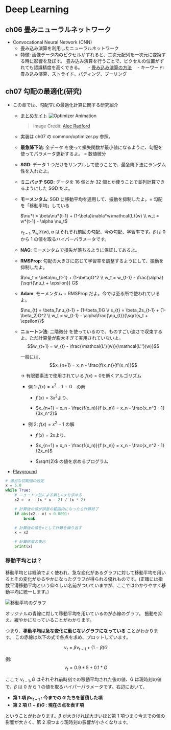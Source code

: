 # Deep Learning

## ch06 畳みニューラルネットワーク

- Convocational Neural Network (CNN)
  - 畳み込み演算を利用したニューラルネットワーク
  - 特徴: 画像データ内のピクセルがずれると、二次元配列を一次元に変換する時に影響を及ぼす。
    畳み込み演算を行うことで、ピクセルの位置がずれても認識精度を高くできる。
    　- [畳み込み演算の方法](https://data-analytics.fun/2021/11/23/understanding-convolution/)
    　- キーワード: 畳み込み演算、ストライド、パディング、プーリング

## ch07 勾配の最適化(研究)

- この章では、勾配$\nabla L$の最適化計算に関する研究紹介

  - [まとめサイト](https://qiita.com/omiita/items/1735c1d048fe5f611f80)
    ![Optimizer Animation](https://ruder.io/content/images/2016/09/saddle_point_evaluation_optimizers.gif)
    > Image Credit: [Alec Radford](https://twitter.com/alecrad)
  - 実装は ch07 の common/optimizer.py 参照。
  - **最急降下法**: 全データ を使って損失関数が最小値になるように、勾配を使ってパラメータ更新するよ。 = 数値微分
  - **SGD**: データ 1 つだけをサンプルして使うことで、最急降下法にランダム性を入れたよ。
  - **ミニバッチ SGD**: データを 16 個とか 32 個とか使うことで並列計算できるようにした SGD だよ。
  - **モーメンタム**: SGD に移動平均を適用して、振動を抑制したよ。= 勾配を「移動平均」している

    $\nu*t = \beta\nu*{t-1} + (1-\beta)\nabla*w\mathcal{L}(w) \\
    w_t = w*{t-1} - \alpha \nu_t$

    $\nu_{t-1}, \nabla_w\mathcal{L}(w), \alpha$ はそれぞれ前回の勾配、今の勾配、学習率です。$\beta$ は 0 から 1 の値を取るハイパーパラメータです。

  - **NAG**: モーメンタムで損失が落ちるように保証してあるよ。
  - **RMSProp**: 勾配の大きさに応じて学習率を調整するようにして、振動を抑制したよ。

    $\nu_t = \beta\nu_{t-1} + (1-\beta)G^2 \\
    w_t = w_{t-1} - \frac{\alpha}{\sqrt{\nu_t + \epsilon}} G$

  - **Adam**: モーメンタム + RMSProp だよ。今では至る所で使われているよ。

    $\nu_{t} = \beta_1\nu_{t-1} + (1-\beta_1)G \\
    s_{t} = \beta_2s_{t-1} + (1-\beta_2)G^2 \\
    w_t = w_{t-1} - \alpha\frac{\nu_{t}}{\sqrt{s_t + \epsilon}}$

  - **ニュートン法**: 二階微分 を使っているので、ものすごい速さで収束するよ。ただ計算量が膨大すぎて実用されていないよ。
    $$w_{t+1} = w_{t} - \frac{\mathcal{L'}(w)}{\mathcal{L''}(w)}$$

    一般には、
    $$x_{n+1} = x_n - \frac{f(x_n)}{f'(x_n)}$$

    → 有限要素法で使用されている
    $f(x) = 0$を解くアルゴリズム

    - 例 1: $f(x) = x^3 - 1 = 0$　の解

      - $f'(x) = 3x^2$より、

      - $x_{n+1} = x_n - \frac{f(x_n)}{f'(x_n)} = x_n - \frac{x_n^3 - 1}{3x_n^2}$

    - 例 2: $f(x) = x^2 - 1$ の解

      - $f'(x) = 2x$より、

      - $x_{n+1} = x_n - \frac{f(x_n)}{f'(x_n)} = x_n - \frac{x_n^2 - 1}{2x_n}$

      - $\sqrt{2}$ の値を求めるプログラム

- [Playground](https://godbolt.org/z/P69eMcfvK)

```python
# 適当な初期値の設定
x = 5.0
while True:
    # ニュートン法による新しいxを求める
    x2 =  x - (x * x - 2) / (x * 2)

    # 計算後の値が誤差の範囲内になったら計算終了
    if abs(x2 - x) < 0.0001:
        break

    # 計算後の値をxとして計算を繰り返す
    x = x2

    # 計算結果の表示
    print(x)
```

### 移動平均とは？

移動平均とは経済でよく使われ、急な変化があるグラフに対して移動平均を用いるとその変化がゆるやかになったグラフが得られる優れものです。(正確には指数平滑移動平均という仰々しい名前がついていますが、ここではわかりやすく移動平均に統一します。)

![移動平均のグラフ](https://imgur.com/BR6Axhp.png)

オリジナルの青線に対して移動平均を用いているのが赤線のグラフ。
振動を抑え、緩やかになっていることがわかります。

つまり、**移動平均は急な変化に動じないグラフになっている** ことがわかります。
この赤線は以下の式で各点を求め、プロットしています。

$$
\nu_t = \beta\nu_{t-1} + (1-\beta)G
$$

例: $$\nu_t = 0.9 * 5 + 0.1 * G$$

ここで $\nu_{t-1}, G$ はそれぞれ前時刻での移動平均された後の値、G は現時刻の値で、$\beta$ は 0 から 1 の値を取るハイパーパラメータです。右辺において、

- **第 1 項 $\beta\nu_{t-1}$ : 今までの $G$ たちを蓄積した項**
- **第 2 項 $(1-\beta)G$ : 現在の点を表す項**

ということがわかります。$\beta$ が大きければ大きいほど第 1 項つまり今までの値の影響が大きく、第 2 項つまり現時刻の影響が小さくなります。
